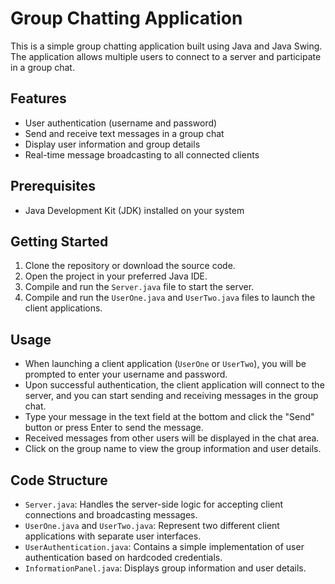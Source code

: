 # Group Chatting Application

This is a simple group chatting application built using Java and Java Swing. The application allows multiple users to connect to a server and participate in a group chat.

## Features

- User authentication (username and password)
- Send and receive text messages in a group chat
- Display user information and group details
- Real-time message broadcasting to all connected clients

## Prerequisites

- Java Development Kit (JDK) installed on your system

## Getting Started

1. Clone the repository or download the source code.
2. Open the project in your preferred Java IDE.
3. Compile and run the `Server.java` file to start the server.
4. Compile and run the `UserOne.java` and `UserTwo.java` files to launch the client applications.

## Usage

- When launching a client application (`UserOne` or `UserTwo`), you will be prompted to enter your username and password.
- Upon successful authentication, the client application will connect to the server, and you can start sending and receiving messages in the group chat.
- Type your message in the text field at the bottom and click the "Send" button or press Enter to send the message.
- Received messages from other users will be displayed in the chat area.
- Click on the group name to view the group information and user details.

## Code Structure

- `Server.java`: Handles the server-side logic for accepting client connections and broadcasting messages.
- `UserOne.java` and `UserTwo.java`: Represent two different client applications with separate user interfaces.
- `UserAuthentication.java`: Contains a simple implementation of user authentication based on hardcoded credentials.
- `InformationPanel.java`: Displays group information and user details.
